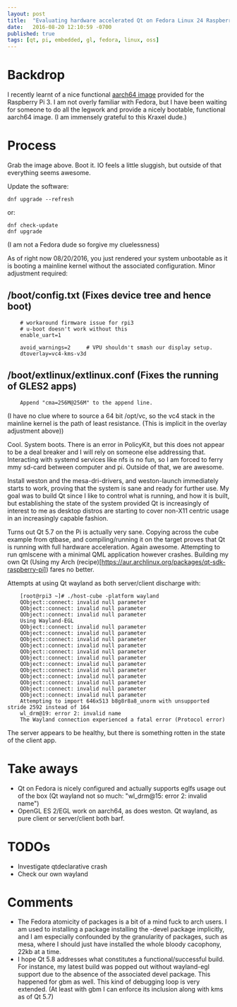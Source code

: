 ```yaml
---
layout: post
title:  "Evaluating hardware accelerated Qt on Fedora Linux 24 Raspberry Pi 3 (Aarch64)"
date:   2016-08-20 12:10:59 -0700
published: true
tags: [qt, pi, embedded, gl, fedora, linux, oss]
---
```


# Backdrop

I recently learnt of a nice functional [aarch64 image](https://www.kraxel.org/blog/2016/04/fedora-on-raspberry-pi-updates/) provided for the Raspberry Pi 3. I am not overly familiar with Fedora, but I have been waiting for someone to do all the legwork and provide a nicely bootable, functional aarch64 image. (I am immensely grateful to this Kraxel dude.)

# Process

Grab the image above. Boot it. IO feels a little sluggish, but outside of that everything seems awesome.  

Update the software:

    dnf upgrade --refresh

or:

    dnf check-update
    dnf upgrade

(I am not a Fedora dude so forgive my cluelessness)

As of right now 08/20/2016, you just rendered your system unbootable as it is booting a mainline kernel without the associated configuration. Minor adjustment required:

## /boot/config.txt (Fixes device tree and hence boot)

        # workaround firmware issue for rpi3
        # u-boot doesn't work without this
        enable_uart=1
        
        avoid_warnings=2     # VPU shouldn't smash our display setup.
        dtoverlay=vc4-kms-v3d

## /boot/extlinux/extlinux.conf (Fixes the running of GLES2 apps)

        Append "cma=256M@256M" to the append line.

(I have no clue where to source a 64 bit /opt/vc, so the vc4 stack in the mainline kernel is the path of least resistance. (This is implicit in the overlay adjustment above))

Cool. System boots. There is an error in PolicyKit, but this does not appear to be a deal breaker and I will rely on someone else addressing that. Interacting with systemd services like nfs is no fun, so I am forced to ferry mmy sd-card between computer and pi. Outside of that, we are awesome.

Install weston and the mesa-dri-drivers, and weston-launch immediately starts to work, proving that the system is sane and ready for further use. My goal was to build Qt since I like to control what is running, and how it is built, but establishing the state of the system provided Qt is increasingly of interest to me as desktop distros are starting to cover non-X11 centric usage in an increasingly capable fashion.

Turns out Qt 5.7 on the Pi is actually very sane. Copying across the cube example from qtbase, and compiling/running it on the target proves that Qt is running with full hardware acceleration. Again awesome.  Attempting to run qmlscene with a minimal QML application however crashes. Building my own Qt (Using my Arch (recipe)[https://aur.archlinux.org/packages/qt-sdk-raspberry-pi]) fares no better.

Attempts at using Qt wayland as both server/client discharge with:

        [root@rpi3 ~]# ./host-cube -platform wayland
        QObject::connect: invalid null parameter
        QObject::connect: invalid null parameter
        QObject::connect: invalid null parameter
        Using Wayland-EGL
        QObject::connect: invalid null parameter
        QObject::connect: invalid null parameter
        QObject::connect: invalid null parameter
        QObject::connect: invalid null parameter
        QObject::connect: invalid null parameter
        QObject::connect: invalid null parameter
        QObject::connect: invalid null parameter
        QObject::connect: invalid null parameter
        QObject::connect: invalid null parameter
        QObject::connect: invalid null parameter
        QObject::connect: invalid null parameter
        QObject::connect: invalid null parameter
        Attempting to import 646x513 b8g8r8a8_unorm with unsupported stride 2592 instead of 164
        wl_drm@19: error 2: invalid name
        The Wayland connection experienced a fatal error (Protocol error)

The server appears to be healthy, but there is something rotten in the state of the client app.

# Take aways

* Qt on Fedora is nicely configured and actually supports eglfs usage out of the box (Qt wayland not so much: "wl_drm@15: error 2: invalid name")
* OpenGL ES 2/EGL work on aarch64, as does weston. Qt wayland, as pure client or server/client both barf.

# TODOs

* Investigate qtdeclarative crash
* Check our own wayland

# Comments

* The Fedora atomicity of packages is a bit of a mind fuck to arch users. I am used to installing a package installing the -devel package implicitly, and I am especially confounded by the granularity of packages, such as mesa, where I should just have installed the whole bloody cacophony, 22kb at a time.
* I hope Qt 5.8 addresses what constitutes a functional/successful build. For instance, my latest build was popped out without wayland-egl support due to the absence of the associated devel package. This happened for gbm as well. This kind of debugging loop is very extended. (At least with gbm I can enforce its inclusion along with kms as of Qt 5.7)
